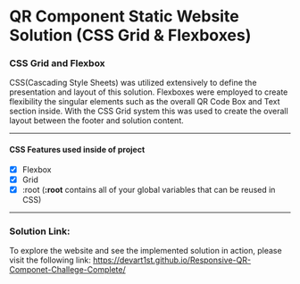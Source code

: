 # QR Component Static Website Solution (CSS Grid & Flexboxes)

### CSS Grid and Flexbox
CSS(Cascading Style Sheets) was utilized extensively to define the presentation and layout of this solution. Flexboxes were employed to create flexibility the singular elements such as the overall QR Code Box and Text section inside. With the CSS Grid system this was used to create the overall layout between the footer and solution content.

<hr>

#### CSS Features used inside of project
 - [x] Flexbox
 - [x] Grid
 - [x] :root (**:root** contains all of your global variables that can be reused in CSS)
 
 <hr>

### Solution Link:
To explore the website and see the implemented solution in action, please visit the following link: https://devart1st.github.io/Responsive-QR-Componet-Challege-Complete/
